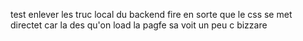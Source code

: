 test
enlever les truc local du backend
fire en sorte que le css se met directet car la des qu'on load la pagfe sa voit un peu c bizzare
